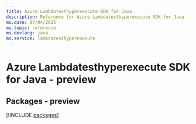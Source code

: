 ```yaml
---
title: Azure Lambdatesthyperexecute SDK for Java
description: Reference for Azure Lambdatesthyperexecute SDK for Java
ms.date: 07/04/2025
ms.topic: reference
ms.devlang: java
ms.service: lambdatesthyperexecute
---
```

# Azure Lambdatesthyperexecute SDK for Java - preview
## Packages - preview
[!INCLUDE [packages](lambdatesthyperexecute-index.md)]